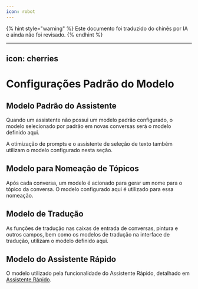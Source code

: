 ```yaml
---
icon: robot
---
```


{% hint style="warning" %}
Este documento foi traduzido do chinês por IA e ainda não foi revisado.
{% endhint %}

---
icon: cherries
---

# Configurações Padrão do Modelo

## Modelo Padrão do Assistente

Quando um assistente não possui um modelo padrão configurado, o modelo selecionado por padrão em novas conversas será o modelo definido aqui.

A otimização de prompts e o assistente de seleção de texto também utilizam o modelo configurado nesta seção.

## Modelo para Nomeação de Tópicos

Após cada conversa, um modelo é acionado para gerar um nome para o tópico da conversa. O modelo configurado aqui é utilizado para essa nomeação.

## Modelo de Tradução

As funções de tradução nas caixas de entrada de conversas, pintura e outros campos, bem como os modelos de tradução na interface de tradução, utilizam o modelo definido aqui.

## Modelo do Assistente Rápido

O modelo utilizado pela funcionalidade do Assistente Rápido, detalhado em [Assistente Rápido](../kuai-jie-zhu-shou.md).